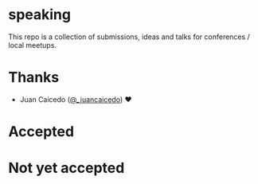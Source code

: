 # speaking

This repo is a collection of submissions, ideas and talks for conferences / local meetups.

# Thanks

* Juan Caicedo ([@_juancaicedo](https://github.com/JuanCaicedo/)) :heart:

# Accepted

# Not yet accepted
